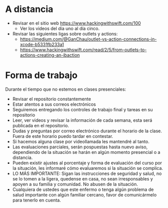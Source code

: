
# A distancia
- Revisar en el sitio web https://www.hackingwithswift.com/100
  - Ver los videos del día uno al día cinco.
- Revisar las siguientes ligas sobre outlets y actions:
  -  https://medium.com/@GanChau/outlet-vs-action-connections-in-xcode-b5331fb233a1
  - https://www.hackingwithswift.com/read/2/5/from-outlets-to-actions-creating-an-ibaction

# Forma de trabajo
Durante el tiempo que no estemos en clases presenciales:
- Revisar el repositorio constantemente
- Estar atentos a sus correos electrónicos
- Seguiremos entregando los controles de trabajo final y tareas en su repositorio
- Leer, ver videos y revisar la información de cada semana, esta será publicada en el repositorio.
- Dudas y preguntas por correo electrónico durante el horario de la clase. Fuera de este horario puedo tardar en contestar.
- Si hacemos alguna clase por videollamada les mantendré al tanto.
- Las evaluaciones parciales, serán pospuestas hasta nuevo aviso, dependiendo de la situación se harán en algún momento presencial o a distancia.
- Pueden existir ajustes al porcentaje y forma de evaluación del curso por la situación, les informaré cómo evaluaremos si la situación se complica.
- LO MÁS IMPORTANTE: Sigan las instrucciones de seguridad y salud, no se lo tomen a la ligera, quedense en casa, no sean irresponsables y apoyen a su familia y comunidad. No abusen de la situación.
- Cualquiera de ustedes que este enfermo o tenga algún problema de salud importante con algún familiar cercano, favor de comunicármelo para tenerlo en cuenta.